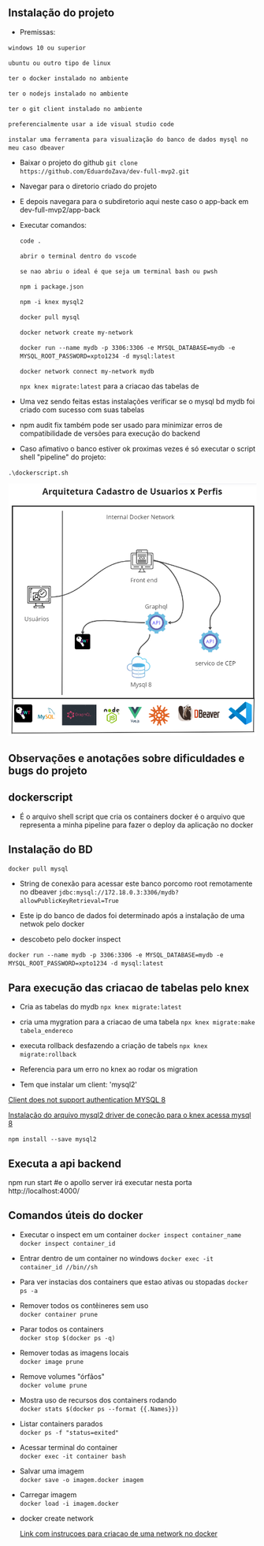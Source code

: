 
## Instalação do projeto

-  Premissas:

`windows 10 ou superior`

`ubuntu ou outro tipo de linux`

`ter o docker instalado no ambiente`

`ter o nodejs instalado no ambiente`

`ter o git client instalado no ambiente`

`preferencialmente usar a ide visual studio code`

`instalar uma ferramenta para visualização do banco de dados mysql no meu caso dbeaver`

- Baixar o projeto do github
  `git clone https://github.com/EduardoZava/dev-full-mvp2.git`

- Navegar para o diretorio criado do projeto
- E depois navegara para o subdiretorio aqui neste caso o app-back em dev-full-mvp2/app-back
- Executar comandos:
  
  `code .`

  `abrir o terminal dentro do vscode`

  `se nao abriu o ideal é que seja um terminal bash ou pwsh`

  `npm i package.json`

  `npm -i knex mysql2`

  `docker pull mysql`

  `docker network create my-network`

  `docker run --name mydb -p 3306:3306 -e MYSQL_DATABASE=mydb -e MYSQL_ROOT_PASSWORD=xpto1234 -d mysql:latest`

  `docker network connect my-network mydb`

  `npx knex migrate:latest`  para a criacao das tabelas de 

- Uma vez sendo feitas estas instalações verificar se o mysql bd mydb foi criado com sucesso com suas tabelas
- npm audit fix também pode ser usado para minimizar erros de compatibilidade de versões para execução do backend
- Caso afimativo o banco estiver ok proximas vezes é só executar o script shell "pipeline" do projeto:

`.\dockerscript.sh`


![Backend - API ](image.png)

## Observações e anotações sobre dificuldades e bugs do projeto

## dockerscript
-  É o arquivo shell script que cria os containers docker é o arquivo que representa a minha pipeline para fazer o deploy da aplicação no docker

## Instalação do BD

`docker pull mysql`

-  String de conexão para acessar este banco porcomo root remotamente no dbeaver
`jdbc:mysql://172.18.0.3:3306/mydb?allowPublicKeyRetrieval=True`

-  Este ip do banco de dados foi determinado após a instalação de uma netwok pelo docker 
-  descobeto pelo docker inspect 

`docker run --name mydb -p 3306:3306 -e MYSQL_DATABASE=mydb -e MYSQL_ROOT_PASSWORD=xpto1234 -d mysql:latest`

## Para execução das criacao de tabelas pelo knex

- Cria as tabelas do mydb
`npx knex migrate:latest` 

- cria uma mygration para a criacao de uma tabela
`npx knex migrate:make tabela_endereco`

- executa rollback desfazendo a criação de tabels
`npx knex migrate:rollback`

- Referencia para um erro no knex ao rodar os migration 
- Tem que instalar um client: 'mysql2'

[Client does not support authentication MYSQL 8](https://github.com/knex/knex/issues/3233)

[Instalação do arquivo mysql2 driver de coneção para o knex acessa mysql 8](https://www.npmjs.com/package/mysql2)

`npm install --save mysql2`

## Executa a api backend

npm run start
#e o apollo server irá executar nesta porta 
http://localhost:4000/

## Comandos úteis do docker

-   Executar o inspect em um container
`docker inspect container_name`
`docker inspect container_id`
-   Entrar dentro de um container no windows
`docker exec -it container_id //bin//sh`
-   Para ver instacias dos containers que estao ativas ou stopadas
`docker ps -a`
-   Remover todos os contêineres sem uso  
`docker container prune`
-   Parar todos os containers  
`docker stop $(docker ps -q)`
-   Remover todas as imagens locais  
`docker image prune`
-   Remove volumes "órfãos"  
`docker volume prune`
-   Mostra uso de recursos dos containers rodando  
`docker stats $(docker ps --format {{.Names}})`
-   Listar containers parados  
`docker ps -f "status=exited"`
-   Acessar terminal do container  
`docker exec -it container bash`
-   Salvar uma imagem  
`docker save -o imagem.docker imagem`
-   Carregar imagem  
`docker load -i imagem.docker`


-   docker create network
  
    [Link com instrucoes para criacao de uma network no docker](https://forums.docker.com/t/how-to-create-a-network-of-containers-that-can-communicate-with-each-other-interchangably/134292/2)





